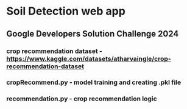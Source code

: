 # Soil Detection web app
## Google Developers Solution Challenge 2024

### crop recommendation dataset - https://www.kaggle.com/datasets/atharvaingle/crop-recommendation-dataset
### cropRecommend.py - model training and creating .pkl file
### recommendation.py - crop recommendation logic
